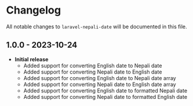 # Changelog

All notable changes to `laravel-nepali-date` will be documented in this file.

## 1.0.0 - 2023-10-24

- <b>Initial release</b>
  - Added support for converting English date to Nepali date
  - Added support for converting Nepali date to English date
  - Added support for converting English date to Nepali date array
  - Added support for converting Nepali date to English date array
  - Added support for converting English date to formatted Nepali date
  - Added support for converting Nepali date to formatted English date
